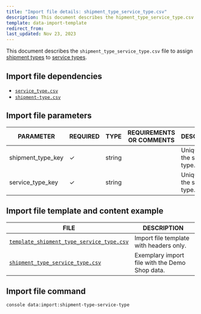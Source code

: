 ```yaml
---
title: "Import file details: shipment_type_service_type.csv"
description: This document describes the hipment_type_service_type.csv file to configure the shipment information in your Spryker Demo Shop.
template: data-import-template
redirect_from:
last_updated: Nov 23, 2023
---
```


This document describes the `shipment_type_service_type.csv` file to assign [shipment types](/docs/pbc/all/carrier-management/202311.0/base-shop/shipment-feature-overview.html#shipment-type) to [service types](/docs/pbc/all/service-point-management/{{page.version}}/unified-commerce/service-points-feature-overview.html#service-type).

## Import file dependencies

* [`service_type.csv`](/docs/pbc/all/service-point-management/{{page.version}}/unified-commerce/import-and-export-data/import-file-details-service-type.csv.html)
* [`shipment-type.csv`](/docs/pbc/all/carrier-management/{{page.version}}/base-shop/import-and-export-data/import-file-details-shipment-type.csv.html)

## Import file parameters

| PARAMETER | REQUIRED | TYPE | REQUIREMENTS OR COMMENTS | DESCRIPTION |
|---|---|---|---|---|
| shipment_type_key | ✓ | string    |        | Unique key of the shipment type. |
| service_type_key  | ✓ | string    |        | Unique key of the service type.  |

## Import file template and content example

| FILE | DESCRIPTION |
|---|---|
| [`template_shipment_type_service_type.csv`](https://spryker.s3.eu-central-1.amazonaws.com/docs/pbc/all/carrier-management/unified-commerce/file-details-shipment-type-service-type.csv.md/template_shipment_type_service_type.csv) | Import file template with headers only. |
| [`shipment_type_service_type.csv`](https://spryker.s3.eu-central-1.amazonaws.com/docs/pbc/all/carrier-management/unified-commerce/file-details-shipment-type-service-type.csv.md/shipment_type_service_type.csv) | Exemplary import file with the Demo Shop data. |

## Import file command

```bash
console data:import:shipment-type-service-type
```
